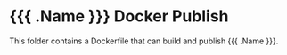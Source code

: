 # {{{ .Name }}} Docker Publish

This folder contains a Dockerfile that can build and publish {{{ .Name }}}.
